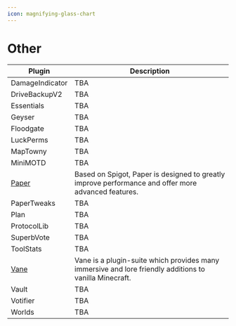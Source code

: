 ```yaml
---
icon: magnifying-glass-chart
---
```


# Other



| Plugin                                     | Description                                                                                            |
| ------------------------------------------ | ------------------------------------------------------------------------------------------------------ |
| DamageIndicator                            | TBA                                                                                                    |
| DriveBackupV2                              | TBA                                                                                                    |
| Essentials                                 | TBA                                                                                                    |
| Geyser                                     | TBA                                                                                                    |
| Floodgate                                  | TBA                                                                                                    |
| LuckPerms                                  | TBA                                                                                                    |
| MapTowny                                   | TBA                                                                                                    |
| MiniMOTD                                   | TBA                                                                                                    |
| [Paper](https://papermc.io/software/paper) | Based on Spigot, Paper is designed to greatly improve performance and offer more advanced features.    |
| PaperTweaks                                | TBA                                                                                                    |
| Plan                                       | TBA                                                                                                    |
| ProtocolLib                                | TBA                                                                                                    |
| SuperbVote                                 | TBA                                                                                                    |
| ToolStats                                  | TBA                                                                                                    |
| [Vane](https://oddlama.github.io/vane/)    | Vane is a plugin-suite which provides many immersive and lore friendly additions to vanilla Minecraft. |
| Vault                                      | TBA                                                                                                    |
| Votifier                                   | TBA                                                                                                    |
| Worlds                                     | TBA                                                                                                    |
